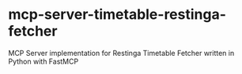 # mcp-server-timetable-restinga-fetcher
MCP Server implementation for Restinga Timetable Fetcher written in Python with FastMCP
